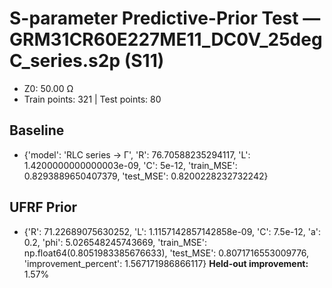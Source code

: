 # S-parameter Predictive-Prior Test — GRM31CR60E227ME11_DC0V_25degC_series.s2p (S11)
- Z0: 50.00 Ω
- Train points: 321  |  Test points: 80

## Baseline
- {'model': 'RLC series -> Γ', 'R': 76.70588235294117, 'L': 1.4200000000000003e-09, 'C': 5e-12, 'train_MSE': 0.8293889650407379, 'test_MSE': 0.8200228232732242}

## UFRF Prior
- {'R': 71.22689075630252, 'L': 1.1157142857142858e-09, 'C': 7.5e-12, 'a': 0.2, 'phi': 5.026548245743669, 'train_MSE': np.float64(0.8051983385676633), 'test_MSE': 0.8071716553009776, 'improvement_percent': 1.567171986866117}
**Held-out improvement:** 1.57%
